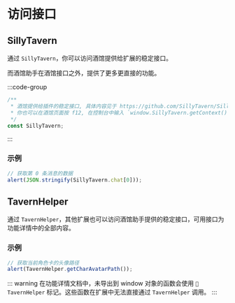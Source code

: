# 访问接口

<CustomTOC />

## SillyTavern

通过 `SillyTavern`，你可以访问酒馆提供给扩展的稳定接口。

而酒馆助手在酒馆接口之外，提供了更多更直接的功能。

:::code-group

```typescript [SillyTavern]
/**
 * 酒馆提供给插件的稳定接口, 具体内容见于 https://github.com/SillyTavern/SillyTavern/blob/release/public/scripts/st-context.js#L76
 * 你也可以在酒馆页面按 f12, 在控制台中输入 `window.SillyTavern.getContext()` 来查看当前酒馆所提供的接口
 */
const SillyTavern;
```

:::

### 示例

```typescript
// 获取第 0 条消息的数据
alert(JSON.stringify(SillyTavern.chat[0]));
```

## TavernHelper

通过 `TavernHelper`，其他扩展也可以访问酒馆助手提供的稳定接口，可用接口为功能详情中的全部内容。

### 示例

```typescript
// 获取当前角色卡的头像路径
alert(TavernHelper.getCharAvatarPath());
```

::: warning
在功能详情文档中，未导出到 window 对象的函数会使用 `🚫TavernHelper` 标记。这些函数在扩展中无法直接通过 `TavernHelper` 调用。
:::



